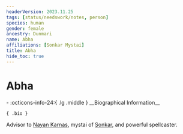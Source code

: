 ```yaml
---
headerVersion: 2023.11.25
tags: [status/needswork/notes, person]
species: human
gender: female
ancestry: Dunmari
name: Abha
affiliations: [Sonkar Mystai]
title: Abha
hide_toc: true
---
```

# Abha
<div class="grid cards ext-narrow-margin ext-one-column" markdown>
- :octicons-info-24:{ .lg .middle } __Biographical Information__

    { .bio }

</div>


Advisor to [Nayan Karnas](<./nayan-karnas.md>), mystai of [Sonkar](<../../cosmology/gods/incorporeal-gods/dunmari/sonkar.md>), and powerful spellcaster. 